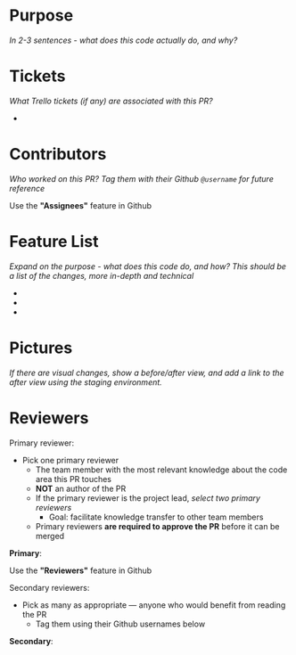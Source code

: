 # Purpose

_In 2-3 sentences - what does this code actually do, and why?_

# Tickets

_What Trello tickets (if any) are associated with this PR?_

-

# Contributors

_Who worked on this PR? Tag them with their Github `@username` for future reference_

Use the **"Assignees"** feature in Github

# Feature List

_Expand on the purpose - what does this code do, and how? This should be a list of the changes, more in-depth and technical_

-
-
-

# Pictures

_If there are visual changes, show a before/after view, and add a link to the after view using the staging environment._

# Reviewers

Primary reviewer:

- Pick one primary reviewer
  - The team member with the most relevant knowledge about the code area this PR touches
  - **NOT** an author of the PR
  - If the primary reviewer is the project lead, _select two primary reviewers_
    - Goal: facilitate knowledge transfer to other team members
  - Primary reviewers **are required to approve the PR** before it can be merged

**Primary**:

Use the **"Reviewers"** feature in Github

Secondary reviewers:

- Pick as many as appropriate — anyone who would benefit from reading the PR
  - Tag them using their Github usernames below

**Secondary**:
